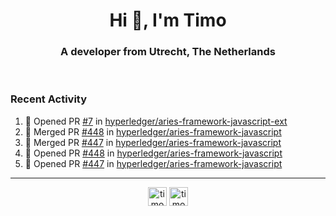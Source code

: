 <h1 align="center">Hi 👋, I'm Timo</h1>
<h3 align="center">A developer from Utrecht, The Netherlands</h3>
<br/>
<!-- https://github.com/rahuldkjain/github-profile-readme-generator --!>

<!--  <p align="left"><img src="https://github-readme-stats.vercel.app/api?username=timoglastra&show_icons=true&count_private=true&" alt="timoglastra" /></p> --!>

<!--
Github language stats
<p align="left"><img src="https://github-readme-stats.vercel.app/api/top-langs/?username=timoglastra&layout=compact" alt="timoglastra" /><p>
-->

<!-- Codestats language stats -->
<!-- <p align="left"><img src="https://codestats-readme.vercel.app/api/top-langs/?username=timoglastra&layout=compact&language_count=12" alt="timoglastra" /><p>    --!>
  
<h3>Recent Activity</h3>

<!--START_SECTION:activity-->
1. 💪 Opened PR [#7](https://github.com/hyperledger/aries-framework-javascript-ext/pull/7) in [hyperledger/aries-framework-javascript-ext](https://github.com/hyperledger/aries-framework-javascript-ext)
2. 🎉 Merged PR [#448](https://github.com/hyperledger/aries-framework-javascript/pull/448) in [hyperledger/aries-framework-javascript](https://github.com/hyperledger/aries-framework-javascript)
3. 🎉 Merged PR [#447](https://github.com/hyperledger/aries-framework-javascript/pull/447) in [hyperledger/aries-framework-javascript](https://github.com/hyperledger/aries-framework-javascript)
4. 💪 Opened PR [#448](https://github.com/hyperledger/aries-framework-javascript/pull/448) in [hyperledger/aries-framework-javascript](https://github.com/hyperledger/aries-framework-javascript)
5. 💪 Opened PR [#447](https://github.com/hyperledger/aries-framework-javascript/pull/447) in [hyperledger/aries-framework-javascript](https://github.com/hyperledger/aries-framework-javascript)
<!--END_SECTION:activity-->

---

<p align="center">
<a href="https://twitter.com/timoglastra" target="blank"><img align="center" src="https://cdn.jsdelivr.net/npm/simple-icons@3.0.1/icons/twitter.svg" alt="timoglastra" height="30" width="30" /></a>
<a href="https://linkedin.com/in/timoglastra" target="blank"><img align="center" src="https://cdn.jsdelivr.net/npm/simple-icons@3.0.1/icons/linkedin.svg" alt="timoglastra" height="30" width="30" /></a>
</p>



